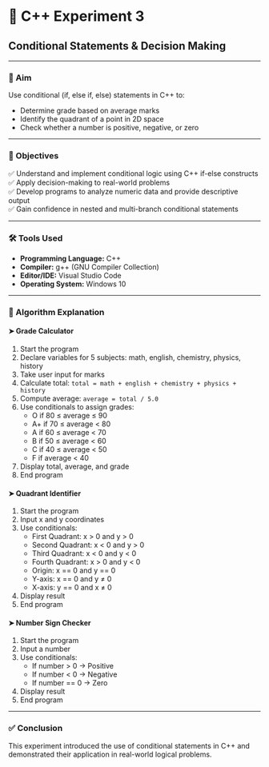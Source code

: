 # 🔢 C++ Experiment 3  
## Conditional Statements & Decision Making

---

### 🎯 Aim

Use conditional (if, else if, else) statements in C++ to:

- Determine grade based on average marks  
- Identify the quadrant of a point in 2D space  
- Check whether a number is positive, negative, or zero  

---

### 🧠 Objectives

✅ Understand and implement conditional logic using C++ if-else constructs  
✅ Apply decision-making to real-world problems  
✅ Develop programs to analyze numeric data and provide descriptive output  
✅ Gain confidence in nested and multi-branch conditional statements  

---

### 🛠 Tools Used

- **Programming Language:** C++  
- **Compiler:** g++ (GNU Compiler Collection)  
- **Editor/IDE:** Visual Studio Code  
- **Operating System:** Windows 10  

---

### 📘 Algorithm Explanation

#### ➤ Grade Calculator

1. Start the program  
2. Declare variables for 5 subjects: math, english, chemistry, physics, history  
3. Take user input for marks  
4. Calculate total: `total = math + english + chemistry + physics + history`  
5. Compute average: `average = total / 5.0`  
6. Use conditionals to assign grades:  
   - O if 80 ≤ average ≤ 90  
   - A+ if 70 ≤ average < 80  
   - A if 60 ≤ average < 70  
   - B if 50 ≤ average < 60  
   - C if 40 ≤ average < 50  
   - F if average < 40  
7. Display total, average, and grade  
8. End program  

#### ➤ Quadrant Identifier

1. Start the program  
2. Input x and y coordinates  
3. Use conditionals:  
   - First Quadrant: x > 0 and y > 0  
   - Second Quadrant: x < 0 and y > 0  
   - Third Quadrant: x < 0 and y < 0  
   - Fourth Quadrant: x > 0 and y < 0  
   - Origin: x == 0 and y == 0  
   - Y-axis: x == 0 and y ≠ 0  
   - X-axis: y == 0 and x ≠ 0  
4. Display result  
5. End program  

#### ➤ Number Sign Checker

1. Start the program  
2. Input a number  
3. Use conditionals:  
   - If number > 0 → Positive  
   - If number < 0 → Negative  
   - If number == 0 → Zero  
4. Display result  
5. End program  

---

### ✅ Conclusion

This experiment introduced the use of conditional statements in C++ and demonstrated their application in real-world logical problems.

